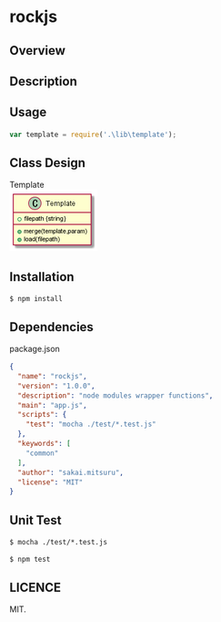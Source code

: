 rockjs
=====
## Overview

## Description


## Usage

```js
var template = require('.\lib\template');
```

## Class Design

Template  
![CTemplate](./plantuml/CTemplate.png)


## Installation
```
$ npm install
```

## Dependencies
package.json
```json
{
  "name": "rockjs",
  "version": "1.0.0",
  "description": "node modules wrapper functions",
  "main": "app.js",
  "scripts": {
    "test": "mocha ./test/*.test.js"
  },
  "keywords": [
    "common"
  ],
  "author": "sakai.mitsuru",
  "license": "MIT"
}
```
## Unit Test

```
$ mocha ./test/*.test.js
```
```
$ npm test
```

## LICENCE
MIT.
